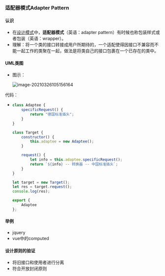### 适配器模式Adapter Pattern

#### 认识

- 在[设计模式](https://zh.wikipedia.org/wiki/设计模式_(计算机))中，**适配器模式**（英语：adapter pattern）有时候也称包装样式或者包装（英语：wrapper）。
- 理解：将一个类的接口转接成用户所期待的，一个适配使得因接口不兼容而不能一起工作的类聚在一起，做法是将类自己的接口包裹在一个已存在的类中。

#### UML类图

- 图示：

  ![image-20210326105156164](F:\github\js_note\DesignMode\DesignMode\AdapterPattern\image-20210326105156164.png)

代码：

- ```js
  class Adaptee {
      specificRequest() {
          return "德国标准插头";
      }
  }
  
  class Target {
      constructor() {
          this.adaptee = new Adaptee();
      }
  
      request() {
          let info = this.adaptee.specificRequest();
          return `${info} -- 转换器 -- 中国标准插头`;
      }
  }
  
  let target = new Target();
  let res = target.request();
  console.log(res);
  
  export {
      Adaptee
  };
  ```

#### 举例

- jquery
- vue中的computed

#### 设计原则的验证

- 将旧接口和使用者进行分离
- 符合开放封闭原则